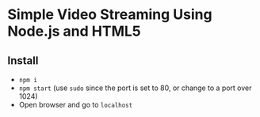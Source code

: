 # Simple Video Streaming Using Node.js and HTML5

## Install
- `npm i`
- `npm start` (use `sudo` since the port is set to 80, or change to a port over 1024)
- Open browser and go to `localhost`